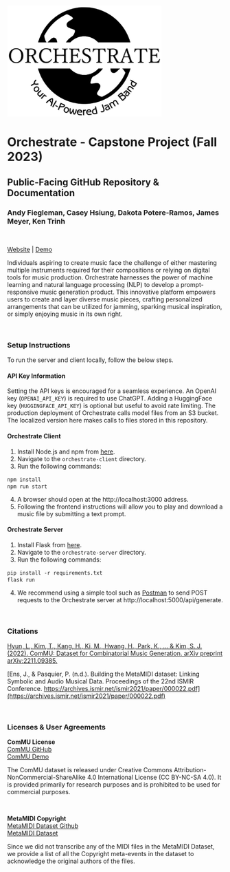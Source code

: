 <img src='https://github.com/hsiungc/orchestrate/blob/main/orchestrate-logo.png' width="360" height="258" alignment="center">

# Orchestrate - Capstone Project (Fall 2023)

## Public-Facing GitHub Repository & Documentation

### Andy Fiegleman, Casey Hsiung, Dakota Potere-Ramos, James Meyer, Ken Trinh

<br>

[Website](https://orchestratemusic.com/) | [Demo](https://orchestrate.vercel.app/)


Individuals aspiring to create music face the challenge of either mastering multiple instruments required for their compositions or relying on digital tools for music production. Orchestrate harnesses the power of machine learning and natural language processing (NLP) to develop a prompt-responsive music generation product. This innovative platform empowers users to create and layer diverse music pieces, crafting personalized arrangements that can be utilized for jamming, sparking musical inspiration, or simply enjoying music in its own right.

<br>

### Setup Instructions

To run the server and client locally, follow the below steps. 

#### API Key Information
Setting the API keys is encouraged for a seamless experience. An OpenAI key (```OPENAI_API_KEY```) is required to use ChatGPT. Adding a HuggingFace key (```HUGGINGFACE_API_KEY```) is optional but useful to avoid rate limiting. The production deployment of Orchestrate calls model files from an S3 bucket. The localized version here makes calls to files stored in this repository.

#### Orchestrate Client

1. Install Node.js and npm from [here](https://docs.npmjs.com/downloading-and-installing-node-js-and-npm).
2. Navigate to the ```orchestrate-client``` directory.
3. Run the following commands:
```
npm install
npm run start
```
4. A browser should open at the http://localhost:3000 address.
5. Following the frontend instructions will allow you to play and download a music file by submitting a text prompt.


#### Orchestrate Server

1. Install Flask from [here](https://flask.palletsprojects.com/en/3.0.x/installation/).
2. Navigate to the ```orchestrate-server``` directory.
3. Run the following commands:
```
pip install -r requirements.txt
flask run
```
4. We recommend using a simple tool such as [Postman](https://web.postman.co/) to send POST requests to the Orchestrate server at http://localhost:5000/api/generate.

<br>

### Citations

[Hyun, L., Kim, T., Kang, H., Ki, M., Hwang, H., Park, K., ... & Kim, S. J. (2022). ComMU: Dataset for Combinatorial Music Generation. arXiv preprint arXiv:2211.09385.](https://arxiv.org/pdf/2211.09385.pdf)

[Ens, J., & Pasquier, P. (n.d.). Building the MetaMIDI dataset: Linking Symbolic and Audio Musical Data. Proceedings of the 22nd ISMIR Conference. https://archives.ismir.net/ismir2021/paper/000022.pdf](https://archives.ismir.net/ismir2021/paper/000022.pdf)

<br>

### Licenses & User Agreements

<b>ComMU License </b><br>
[ComMU GitHub](https://pozalabs.github.io/ComMU/) <br>
[ComMU Demo](https://pozalabs.github.io/ComMU/)

The ComMU dataset is released under Creative Commons Attribution-NonCommercial-ShareAlike 4.0 International License (CC BY-NC-SA 4.0). It is provided primarily for research purposes and is prohibited to be used for commercial purposes.

<br>

<b> MetaMIDI Copyright </b><br>
[MetaMIDI Dataset Github](https://github.com/jeffreyjohnens/MetaMIDIDataset#copyright) <br>
[MetaMIDI Dataset](https://zenodo.org/records/5142664)

Since we did not transcribe any of the MIDI files in the MetaMIDI Dataset, we provide a list of all the Copyright meta-events in the dataset to acknowledge the original authors of the files.
